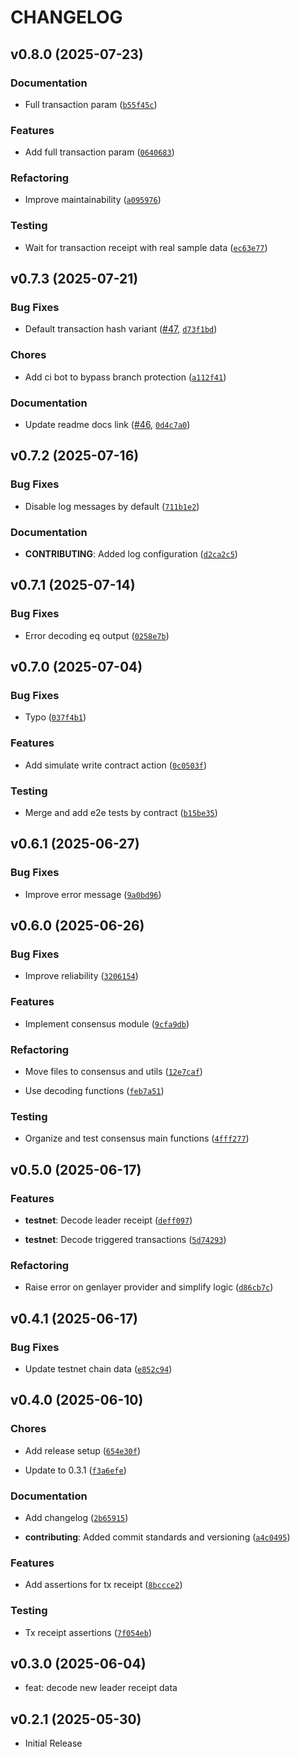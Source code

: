 # CHANGELOG

<!-- version list -->

## v0.8.0 (2025-07-23)

### Documentation

- Full transaction param
  ([`b55f45c`](https://github.com/genlayerlabs/genlayer-py/commit/b55f45c33e428cfa1615e1e0ba8626edca8f738d))

### Features

- Add full transaction param
  ([`0640683`](https://github.com/genlayerlabs/genlayer-py/commit/06406838fc93fa006a44e021d2fa405430dfc4b2))

### Refactoring

- Improve maintainability
  ([`a095976`](https://github.com/genlayerlabs/genlayer-py/commit/a0959766e714eb057450f6ac69cd346d0be317d6))

### Testing

- Wait for transaction receipt with real sample data
  ([`ec63e77`](https://github.com/genlayerlabs/genlayer-py/commit/ec63e77245fb2a12d992b0af7e26136a4bc4d8f2))


## v0.7.3 (2025-07-21)

### Bug Fixes

- Default transaction hash variant ([#47](https://github.com/genlayerlabs/genlayer-py/pull/47),
  [`d73f1bd`](https://github.com/genlayerlabs/genlayer-py/commit/d73f1bd1b6c62e1f635cc08ef9d70ae941b0e5fd))

### Chores

- Add ci bot to bypass branch protection
  ([`a112f41`](https://github.com/genlayerlabs/genlayer-py/commit/a112f412e81599dab236f34e8adad202fa344e8a))

### Documentation

- Update readme docs link ([#46](https://github.com/genlayerlabs/genlayer-py/pull/46),
  [`0d4c7a0`](https://github.com/genlayerlabs/genlayer-py/commit/0d4c7a065181f2057451a64b7ac27f3348feae23))


## v0.7.2 (2025-07-16)

### Bug Fixes

- Disable log messages by default
  ([`711b1e2`](https://github.com/genlayerlabs/genlayer-py/commit/711b1e23c3a8400d8761305401256ba95e1abb71))

### Documentation

- **CONTRIBUTING**: Added log configuration
  ([`d2ca2c5`](https://github.com/genlayerlabs/genlayer-py/commit/d2ca2c56ccdb614e1454d713fb768fa13889752b))


## v0.7.1 (2025-07-14)

### Bug Fixes

- Error decoding eq output
  ([`0258e7b`](https://github.com/genlayerlabs/genlayer-py/commit/0258e7b566023e845a58b782746278d5fabfbaad))


## v0.7.0 (2025-07-04)

### Bug Fixes

- Typo
  ([`037f4b1`](https://github.com/genlayerlabs/genlayer-py/commit/037f4b113de2cc1b485a469568724f5f8c1620ae))

### Features

- Add simulate write contract action
  ([`0c0503f`](https://github.com/genlayerlabs/genlayer-py/commit/0c0503f7031a51631825e8f748606a955b32e5b5))

### Testing

- Merge and add e2e tests by contract
  ([`b15be35`](https://github.com/genlayerlabs/genlayer-py/commit/b15be35c5c9162266f1a42ac1ab0d51adc351ce9))


## v0.6.1 (2025-06-27)

### Bug Fixes

- Improve error message
  ([`9a0bd96`](https://github.com/genlayerlabs/genlayer-py/commit/9a0bd96eec879b7461e57aa1214cca3437287500))


## v0.6.0 (2025-06-26)

### Bug Fixes

- Improve reliability
  ([`3206154`](https://github.com/genlayerlabs/genlayer-py/commit/32061544214ac3f9af59720dd4197adcc06ce8aa))

### Features

- Implement consensus module
  ([`9cfa9db`](https://github.com/genlayerlabs/genlayer-py/commit/9cfa9dba22d5d2a8615c7caa57ce89f55676413e))

### Refactoring

- Move files to consensus and utils
  ([`12e7caf`](https://github.com/genlayerlabs/genlayer-py/commit/12e7caf953c0868e2a3c59fa733cb8963182cc18))

- Use decoding functions
  ([`feb7a51`](https://github.com/genlayerlabs/genlayer-py/commit/feb7a51a01b8e8c2130d60ce562af8eb456acdcd))

### Testing

- Organize and test consensus main functions
  ([`4fff277`](https://github.com/genlayerlabs/genlayer-py/commit/4fff277c427d676ebabf926de5a6500aa8abe692))


## v0.5.0 (2025-06-17)

### Features

- **testnet**: Decode leader receipt
  ([`deff097`](https://github.com/genlayerlabs/genlayer-py/commit/deff09794ede3449aabe0d41d17007b66fed189b))

- **testnet**: Decode triggered transactions
  ([`5d74293`](https://github.com/genlayerlabs/genlayer-py/commit/5d742932b418c6b025d84329be99fc5550acfc4b))

### Refactoring

- Raise error on genlayer provider and simplify logic
  ([`d86cb7c`](https://github.com/genlayerlabs/genlayer-py/commit/d86cb7cd227ee0411d55c2602b07bc8fb847d592))


## v0.4.1 (2025-06-17)

### Bug Fixes

- Update testnet chain data
  ([`e852c94`](https://github.com/genlayerlabs/genlayer-py/commit/e852c941dfbdbabe36700f607bee267a778f6630))


## v0.4.0 (2025-06-10)

### Chores

- Add release setup
  ([`654e30f`](https://github.com/genlayerlabs/genlayer-py/commit/654e30f161f0e704cfd15d10684bf0fd7ed9e3b4))

- Update to 0.3.1
  ([`f3a6efe`](https://github.com/genlayerlabs/genlayer-py/commit/f3a6efe63379c636f719ce8b8f5b43d1d6cc0b7d))

### Documentation

- Add changelog
  ([`2b65915`](https://github.com/genlayerlabs/genlayer-py/commit/2b6591556a99416cbc00ad0838425ba37ca0e654))

- **contributing**: Added commit standards and versioning
  ([`a4c0495`](https://github.com/genlayerlabs/genlayer-py/commit/a4c0495199f289682c2ee68a22bd2d3e697c48bf))

### Features

- Add assertions for tx receipt
  ([`8bccce2`](https://github.com/genlayerlabs/genlayer-py/commit/8bccce247b856c264340853449f27a652903c5d6))

### Testing

- Tx receipt assertions
  ([`7f054eb`](https://github.com/genlayerlabs/genlayer-py/commit/7f054eb7e449c21e823a61d1b9c47c5caf8c3e42))


## v0.3.0 (2025-06-04)

- feat: decode new leader receipt data

## v0.2.1 (2025-05-30)

- Initial Release
